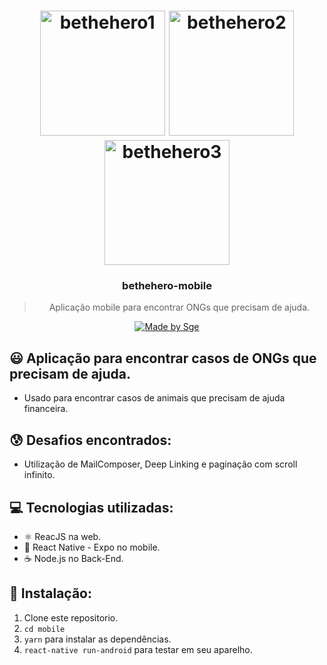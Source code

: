 <h1 align="center">
    <img alt="bethehero1" src="https://i.imgur.com/UDedngJ.jpg" width="200" heigth="416" />
    <img alt="bethehero2" src="https://i.imgur.com/RjVOmTt.jpg" width="200" heigth="416" />
    <img alt="bethehero3" src="https://i.imgur.com/5pSGbfq.jpg" width="200" heigth="416" />
</h1>

<h3 align="center">
  bethehero-mobile
</h3>

<blockquote align="center">Aplicação mobile para encontrar ONGs que precisam de ajuda.</blockquote>

<p align="center">
  <a href="http://sgeinformatica.com.br/">
    <img alt="Made by Sge" src="https://i.imgur.com/Dm7Xym9.png">
  </a>
</p>

## :smiley: Aplicação para encontrar casos de ONGs que precisam de ajuda.

- Usado para encontrar casos de animais que precisam de ajuda financeira.

## :cold_sweat: Desafios encontrados:

- Utilização de MailComposer, Deep Linking e paginação com scroll infinito.

## :computer: Tecnologias utilizadas:

- ⚛️ ReacJS na web.
- :iphone: React Native - Expo no mobile.
- ☕️ Node.js no Back-End.

## :dvd: Instalação:

1. Clone este repositorio.
2. `cd mobile`<br />
3. `yarn` para instalar as dependências.<br />
4. `react-native run-android` para testar em seu aparelho.<br />
